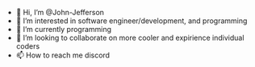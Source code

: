 - 👋 Hi, I’m @John-Jefferson 
- 👀 I’m interested in software engineer/development, and programming
- 🌱 I’m currently programming
- 💞️ I’m looking to collaborate on more cooler and expirience individual coders
- 📫 How to reach me discord

<!---
John-Jefferson/John-Jefferson is a ✨ special ✨ repository because its `README.md` (this file) appears on your GitHub profile.
You can click the Preview link to take a look at your changes.
--->
